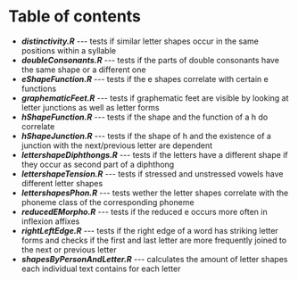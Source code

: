 # Table of contents

- ***distinctivity.R*** --- tests if similar letter shapes occur in the same positions within a syllable  
- ***doubleConsonants.R*** --- tests if the parts of double consonants have the same shape or a different one  
- ***eShapeFunction.R*** --- tests if the e shapes correlate with certain e functions  
- ***graphematicFeet.R*** --- tests if graphematic feet are visible by looking at letter junctions as well as letter forms   
- ***hShapeFunction.R*** --- tests if the shape and the function of a h do correlate
- ***hShapeJunction.R*** --- tests if the shape of h and the existence of a junction with the next/previous letter are dependent
- ***lettershapeDiphthongs.R*** --- tests if the letters have a different shape if they occur as second part of a diphthong  
- ***lettershapeTension.R*** --- tests if stressed and unstressed vowels have different letter shapes   
- ***lettershapesPhon.R*** --- tests wether the letter shapes correlate with the phoneme class of the corresponding phoneme  
- ***reducedEMorpho.R*** --- tests if the reduced e occurs more often in inflexion affixes   
- ***rightLeftEdge.R*** --- tests if the right edge of a word has striking letter forms and checks if the first and last letter are more frequently joined to the next or previous letter   
- ***shapesByPersonAndLetter.R*** --- calculates the amount of letter shapes each individual text contains for each letter      
